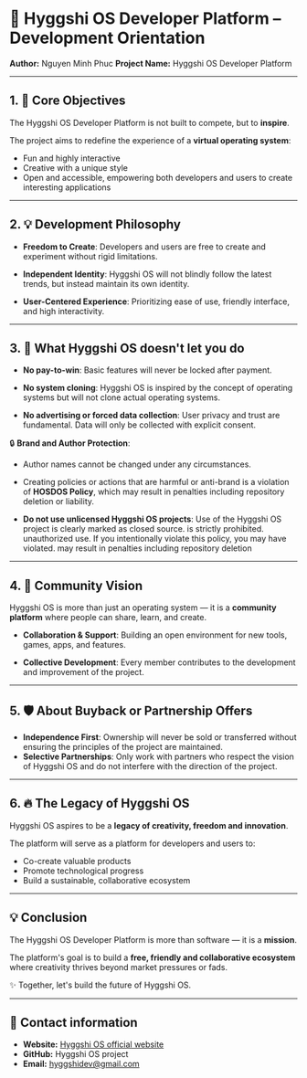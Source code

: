 # 📘 Hyggshi OS Developer Platform – Development Orientation

**Author:** Nguyen Minh Phuc
**Project Name:** Hyggshi OS Developer Platform

---

## 1. 🎯 Core Objectives

The Hyggshi OS Developer Platform is not built to compete, but to **inspire**.

The project aims to redefine the experience of a **virtual operating system**:

* Fun and highly interactive
* Creative with a unique style
* Open and accessible, empowering both developers and users to create interesting applications

---

## 2. 💡 Development Philosophy

* **Freedom to Create**: Developers and users are free to create and experiment without rigid limitations.

* **Independent Identity**: Hyggshi OS will not blindly follow the latest trends, but instead maintain its own identity.

* **User-Centered Experience**: Prioritizing ease of use, friendly interface, and high interactivity.


---

## 3. 🚫 What Hyggshi OS doesn't let you do

* **No pay-to-win**: Basic features will never be locked after payment.

* **No system cloning**: Hyggshi OS is inspired by the concept of operating systems but will not clone actual operating systems.

* **No advertising or forced data collection**: User privacy and trust are fundamental. Data will only be collected with explicit consent.

🔒 **Brand and Author Protection**:

* Author names cannot be changed under any circumstances.

* Creating policies or actions that are harmful or anti-brand is a violation of **HOSDOS Policy**, which may result in penalties including repository deletion or liability.

* **Do not use unlicensed Hyggshi OS projects**: Use of the Hyggshi OS project is clearly marked as closed source. is strictly prohibited. unauthorized use. If you intentionally violate this policy, you may have violated. may result in penalties including repository deletion

---
## 4. 🧠 Community Vision

Hyggshi OS is more than just an operating system — it is a **community platform** where people can share, learn, and create.

* **Collaboration & Support**: Building an open environment for new tools, games, apps, and features.

* **Collective Development**: Every member contributes to the development and improvement of the project.

---

## 5. 🛡️ About Buyback or Partnership Offers

* **Independence First**: Ownership will never be sold or transferred without ensuring the principles of the project are maintained.
* **Selective Partnerships**: Only work with partners who respect the vision of Hyggshi OS and do not interfere with the direction of the project.

---

## 6. 🔥 The Legacy of Hyggshi OS

Hyggshi OS aspires to be a **legacy of creativity, freedom and innovation**.

The platform will serve as a platform for developers and users to:

* Co-create valuable products
* Promote technological progress
* Build a sustainable, collaborative ecosystem

---

## 💡 Conclusion

The Hyggshi OS Developer Platform is more than software — it is a **mission**.

The platform's goal is to build a **free, friendly and collaborative ecosystem** where creativity thrives beyond market pressures or fads.

✨ Together, let's build the future of Hyggshi OS.

---

## 🌟 Contact information

* **Website:** [Hyggshi OS official website](https://sites.google.com/view/hyggshi-os/trang-ch%E1%BB%A7)
* **GitHub:** Hyggshi OS project
* **Email:** [hyggshidev@gmail.com](mailto:hyggshidev@gmail.com)

